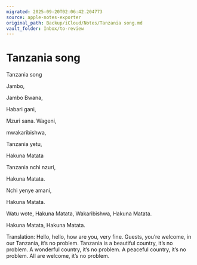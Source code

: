 ```yaml
---
migrated: 2025-09-20T02:06:42.204773
source: apple-notes-exporter
original_path: Backup/iCloud/Notes/Tanzania song.md
vault_folder: Inbox/to-review
---
```

# Tanzania song

Tanzania song

Jambo, 

Jambo Bwana, 

Habari gani, 

Mzuri sana. Wageni, 

mwakaribishwa, 

Tanzania yetu, 

Hakuna Matata

Tanzania nchi nzuri, 

Hakuna Matata.

Nchi yenye amani, 

Hakuna Matata.

Watu wote, Hakuna Matata, Wakaribishwa, Hakuna Matata.

Hakuna Matata, Hakuna Matata.

Translation:
Hello, hello, how are you, very fine. Guests, you’re welcome, in our Tanzania, it’s no problem. Tanzania is a beautiful country, it’s no problem. A wonderful country, it’s no problem. A peaceful country, it’s no problem. All are welcome, it’s no problem.
